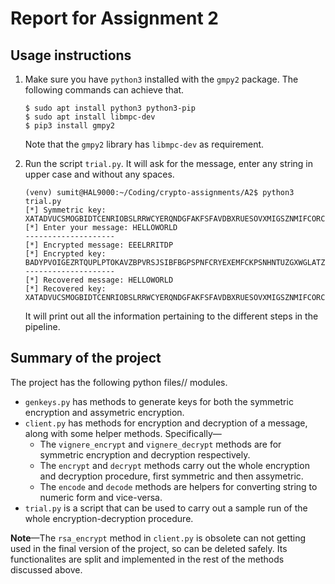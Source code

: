 # Report for Assignment 2

## Usage instructions

1. Make sure you have `python3` installed with the `gmpy2` package. The following commands can achieve that.

   ```console
   $ sudo apt install python3 python3-pip
   $ sudo apt install libmpc-dev
   $ pip3 install gmpy2
   ```

   Note that the `gmpy2` library has `libmpc-dev` as requirement.

2. Run the script `trial.py`. It will ask for the message, enter any string in upper case and without any spaces.

   ```console
   (venv) sumit@HAL9000:~/Coding/crypto-assignments/A2$ python3 trial.py
   [*] Symmetric key: XATADVUCSMOGBIDTCENRIOBSLRRWCYERQNDGFAKFSFAVDBXRUESOVXMIGSZNMIFCORCGZENCFQWQLRPPVTRLBAYCHYOVSFTNUZEB
   [*] Enter your message: HELLOWORLD
   --------------------
   [*] Encrypted message: EEELRRITDP
   [*] Encrypted key: BADYPVOIGEZRTQUPLPTOKAVZBPVRSJSIBFBGPSPNFCRYEXEMFCKPSNHNTUZGXWGLATZSFIAHBBKZRHJVMGAPUJHZBAINSXUMAIRMEJQABYSGN
   --------------------
   [*] Recovered message: HELLOWORLD
   [*] Recovered key: XATADVUCSMOGBIDTCENRIOBSLRRWCYERQNDGFAKFSFAVDBXRUESOVXMIGSZNMIFCORCGZENCFQWQLRPPVTRLBAYCHYOVSFTNUZEB
   ```

   It will print out all the information pertaining to the different steps in the pipeline.

## Summary of the project

The project has the following python files// modules.

- `genkeys.py` has methods to generate keys for both the symmetric encryption and assymetric encryption.
- `client.py` has methods for encryption and decryption of a message, along with some helper methods. Specifically—
  - The `vignere_encrypt` and `vignere_decrypt` methods are for symmetric encryption and decryption respectively.
  - The `encrypt` and `decrypt` methods carry out the whole encryption and decryption procedure, first symmetric and then assymetric.
  - The `encode` and `decode` methods are helpers for converting string to numeric form and vice-versa.
- `trial.py` is a script that can be used to carry out a sample run of the whole encryption-decryption procedure.

__Note__—The `rsa_encrypt` method in `client.py` is obsolete can not getting used in the final version of the project, so can be deleted safely. Its functionalites are split and implemented in the rest of the methods discussed above.
